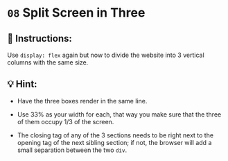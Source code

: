# `08` Split Screen in Three

## 📝 Instructions:

Use `display: flex` again but now to divide the website into 3 vertical columns with the same size.

## 💡 Hint:

+ Have the three boxes render in the same line.

+ Use 33% as your width for each, that way you make sure that the three of them occupy 1/3 of the screen. 

+ The closing tag of any of the 3 sections needs to be right next to the opening tag of the next sibling section; if not, the browser will add a small separation between the two `div`.
